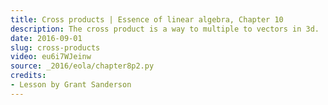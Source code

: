```yaml
---
title: Cross products | Essence of linear algebra, Chapter 10
description: The cross product is a way to multiple to vectors in 3d.  This video shows how to visualize what it means.
date: 2016-09-01
slug: cross-products
video: eu6i7WJeinw
source: _2016/eola/chapter8p2.py
credits:
- Lesson by Grant Sanderson
---
```


